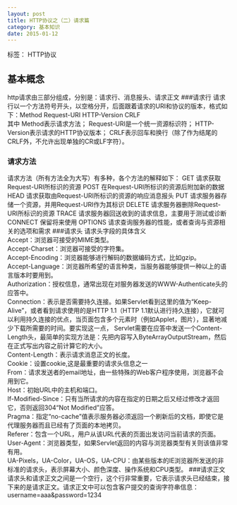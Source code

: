 ```yaml
---
layout: post
title: HTTP协议之（二）请求篇
category: 基本知识
date: 2015-01-12
---
```


标签： HTTP协议

<!-- more -->

##  基本概念
http请求由三部分组成，分别是：请求行、消息报头、请求正文
###请求行
请求行以一个方法符号开头，以空格分开，后面跟着请求的URI和协议的版本，格式如下：Method Request-URI HTTP-Version CRLF  
其中 Method表示请求方法；
Request-URI是一个统一资源标识符；
HTTP-Version表示请求的HTTP协议版本；
CRLF表示回车和换行（除了作为结尾的CRLF外，不允许出现单独的CR或LF字符）。
### 请求方法
 请求方法（所有方法全为大写）有多种，各个方法的解释如下：
 GET     请求获取Request-URI所标识的资源
 POST    在Request-URI所标识的资源后附加新的数据
 HEAD    请求获取由Request-URI所标识的资源的响应消息报头
 PUT     请求服务器存储一个资源，并用Request-URI作为其标识
 DELETE  请求服务器删除Request-URI所标识的资源
 TRACE   请求服务器回送收到的请求信息，主要用于测试或诊断
 CONNECT 保留将来使用
 OPTIONS 请求查询服务器的性能，或者查询与资源相关的选项和需求
###请求头
请求头字段的具体含义  
Accept：浏览器可接受的MIME类型。   
Accept-Charset：浏览器可接受的字符集。   
Accept-Encoding：浏览器能够进行解码的数据编码方式，比如gzip。  
Accept-Language：浏览器所希望的语言种类，当服务器能够提供一种以上的语言版本时要用到。   
Authorization：授权信息，通常出现在对服务器发送的WWW-Authenticate头的应答中。   
Connection：表示是否需要持久连接。如果Servlet看到这里的值为“Keep-Alive”，或者看到请求使用的是HTTP 1.1（HTTP 1.1默认进行持久连接），它就可以利用持久连接的优点，当页面包含多个元素时（例如Applet，图片），显著地减少下载所需要的时间。要实现这一点， Servlet需要在应答中发送一个Content-Length头，最简单的实现方法是：先把内容写入ByteArrayOutputStream，然后在正式写出内容之前计算它的大小。  
Content-Length：表示请求消息正文的长度。   
Cookie：设置cookie,这是最重要的请求头信息之一  
From：请求发送者的email地址，由一些特殊的Web客户程序使用，浏览器不会用到它。   
Host：初始URL中的主机和端口。   
If-Modified-Since：只有当所请求的内容在指定的日期之后又经过修改才返回它，否则返回304“Not Modified”应答。   
Pragma：指定“no-cache”值表示服务器必须返回一个刷新后的文档，即使它是代理服务器而且已经有了页面的本地拷贝。   
Referer：包含一个URL，用户从该URL代表的页面出发访问当前请求的页面。   
User-Agent：浏览器类型，如果Servlet返回的内容与浏览器类型有关则该值非常有用。  
UA-Pixels，UA-Color，UA-OS，UA-CPU：由某些版本的IE浏览器所发送的非标准的请求头，表示屏幕大小、颜色深度、操作系统和CPU类型。 
###请求正文
请求头和请求正文之间是一个空行，这个行非常重要，它表示请求头已经结束，接下来的是请求正文。请求正文中可以包含客户提交的查询字符串信息：
username=aaa&password=1234





